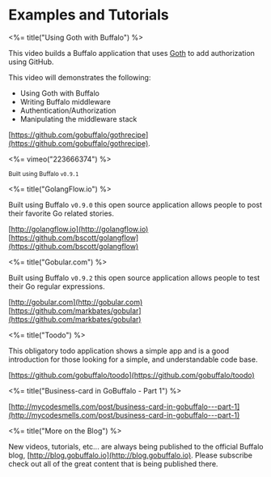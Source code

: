 # Examples and Tutorials

<%= title("Using Goth with Buffalo") %>

This video builds a Buffalo application that uses [Goth](https://github.com/markbates/goth) to add authorization using GitHub.

This video will demonstrates the following:

* Using Goth with Buffalo
* Writing Buffalo middleware
* Authentication/Authorization
* Manipulating the middleware stack

[https://github.com/gobuffalo/gothrecipe](https://github.com/gobuffalo/gothrecipe).

<%= vimeo("223666374") %>

<small>Built using Buffalo `v0.9.1`</small>

<%= title("GolangFlow.io") %>

Built using Buffalo `v0.9.0` this open source application allows people to post their favorite Go related stories.

[http://golangflow.io](http://golangflow.io)
[https://github.com/bscott/golangflow](https://github.com/bscott/golangflow)

<%= title("Gobular.com") %>

Built using Buffalo `v0.9.2` this open source application allows people to test their Go regular expressions.

[http://gobular.com](http://gobular.com)
[https://github.com/markbates/gobular](https://github.com/markbates/gobular)

<%= title("Toodo") %>

This obligatory todo application shows a simple app and is a good introduction for those looking for a simple, and understandable code base.

[https://github.com/gobuffalo/toodo](https://github.com/gobuffalo/toodo)

<%= title("Business-card in GoBuffalo - Part 1") %>

[http://mycodesmells.com/post/business-card-in-gobuffalo---part-1](http://mycodesmells.com/post/business-card-in-gobuffalo---part-1)

<%= title("More on the Blog") %>

New videos, tutorials, etc... are always being published to the official Buffalo blog, [http://blog.gobuffalo.io](http://blog.gobuffalo.io). Please subscribe check out all of the great content that is being published there.
